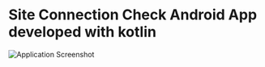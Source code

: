# Site Connection Check Android App developed with kotlin
![Application Screenshot](https://github.com/amindadgar/Network/ApplicationScreenshot.jpg)
